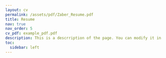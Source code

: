 ```yaml
---
layout: cv
permalink: /assets/pdf/Zaber_Resume.pdf
title: Resume
nav: true
nav_order: 5
cv_pdf: example_pdf.pdf
description: This is a descrription of the page. You can modify it in '_pages/cv.md'. You can also change or remove the top pdf download button.
toc:
  sidebar: left
---
```

